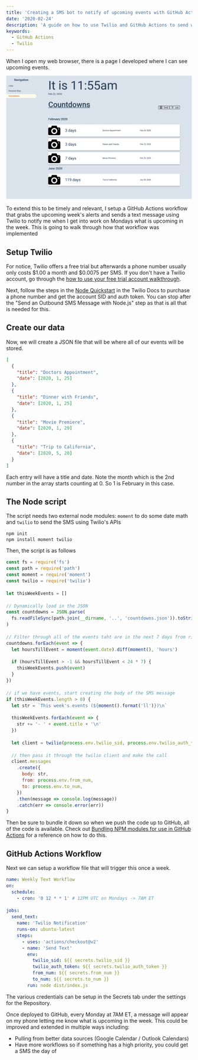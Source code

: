 ```yaml
---
title: 'Creating a SMS bot to notify of upcoming events with GitHub Actions and Twilio'
date: '2020-02-24'
description: 'A guide on how to use Twilio and GitHub Actions to send weekly event alerts'
keywords:
  - GitHub Actions
  - Twilio
---
```


When I open my web browser, there is a page I developed where I can see upcoming events.

![Web UI for events](./events-web-ui.png)

To extend this to be timely and relevant, I setup a GitHub Actions workflow that grabs the upcoming week's alerts and sends a text message using Twilio to notify me when I get into work on Mondays what is upcoming in the week. This is going to walk through how that workflow was implemented

## Setup Twilio

For notice, Twilio offers a free trial but afterwards a phone number usually only costs $1.00 a month and $0.0075 per SMS. If you don't have a Twilio account, go through the [how to use your free trial account walkthrough](https://www.twilio.com/docs/usage/tutorials/how-to-use-your-free-trial-account).

Next, follow the steps in the [Node Quickstart](https://www.twilio.com/docs/sms/quickstart/node#sign-up-for-twilio-and-get-a-twilio-phone-number) in the Twilio Docs to purchase a phone number and get the account SID and auth token. You can stop after the "Send an Outbound SMS Message with Node.js" step as that is all that is needed for this.

## Create our data

Now, we will create a JSON file that will be where all of our events will be stored.

```json title=countdowns.json
[
  {
    "title": "Doctors Appointment",
    "date": [2020, 1, 25]
  },
  {
    "title": "Dinner with Friends",
    "date": [2020, 1, 25]
  },
  {
    "title": "Movie Premiere",
    "date": [2020, 1, 29]
  },
  {
    "title": "Trip to California",
    "date": [2020, 5, 20]
  }
]
```

Each entry will have a title and date. Note the month which is the 2nd number in the array starts counting at 0. So 1 is February in this case.

## The Node script

The script needs two external node modules: `moment` to do some date math and `twilio` to send the SMS using Twilio's APIs

```
npm init
npm install moment twilio
```

Then, the script is as follows

```js
const fs = require('fs')
const path = require('path')
const moment = require('moment')
const twilio = require('twilio')

let thisWeekEvents = []

// Dynamically load in the JSON
const countdowns = JSON.parse(
  fs.readFileSync(path.join(__dirname, '..', 'countdowns.json')).toString()
)

// Filter through all of the events taht are in the next 7 days from right now
countdowns.forEach(event => {
  let hoursTillEvent = moment(event.date).diff(moment(), 'hours')

  if (hoursTillEvent > -1 && hoursTillEvent < 24 * 7) {
    thisWeekEvents.push(event)
  }
})

// if we have events, start creating the body of the SMS message
if (thisWeekEvents.length > 0) {
  let str = `This week's events (${moment().format('ll')})\n`

  thisWeekEvents.forEach(event => {
    str += '- ' + event.title + '\n'
  })

  let client = twilio(process.env.twilio_sid, process.env.twilio_auth_token)

  // then pass it through the twilio client and make the call
  client.messages
    .create({
      body: str,
      from: process.env.from_num,
      to: process.env.to_num,
    })
    .then(message => console.log(message))
    .catch(err => console.error(err))
}
```

Then be sure to bundle it down so when we push the code up to GitHub, all of the code is available. Check out [Bundling NPM modules for use in GitHub Actions](/blog/2020-02-23-github-actions-webpack/) for a reference on how to do this.

## GitHub Actions Workflow

Next we can setup a workflow file that will trigger this once a week.

```yml title=weekly-text.yml
name: Weekly Text Workflow
on:
  schedule:
    - cron: '0 12 * * 1' # 12PM UTC on Mondays -> 7AM ET

jobs:
  send_text:
    name: 'Twilio Notification'
    runs-on: ubuntu-latest
    steps:
      - uses: 'actions/checkout@v2'
      - name: 'Send Text'
        env:
          twilio_sid: ${{ secrets.twilio_sid }}
          twilio_auth_token: ${{ secrets.twilio_auth_token }}
          from_num: ${{ secrets.from_num }}
          to_num: ${{ secrets.to_num }}
        run: node dist/index.js
```

The various credentials can be setup in the Secrets tab under the settings for the Repository.

Once deployed to GitHub, every Monday at 7AM ET, a message will appear on my phone letting me know what is upcoming in the week. This could be improved and extended in multiple ways including:

- Pulling from better data sources (Google Calendar / Outlook Calendars)
- Have more workflows so if something has a high priority, you could get a SMS the day of
